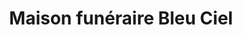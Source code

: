 ---
title: "Maison funéraire Bleu Ciel"
url: /montreal/maison-funeraire-bleu-ciel/
shop: funeral directors
---